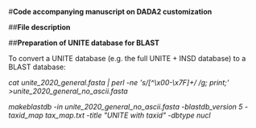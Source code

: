 #**Code accompanying manuscript on DADA2 customization**

##**File description**

##**Preparation of UNITE database for BLAST**

To convert a UNITE database (e.g. the full UNITE + INSD database) to a BLAST database:

*cat unite_2020_general.fasta | perl -ne 's/[^\x00-\x7F]+/ /g; print;' >unite_2020_general_no_ascii.fasta*

*makeblastdb -in unite_2020_general_no_ascii.fasta  -blastdb_version 5 -taxid_map tax_map.txt -title "UNITE with taxid" -dbtype nucl*